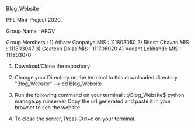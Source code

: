 Blog_Website

PPL Mini-Project 2020.

Group Name : ARGV

Group Members : 
    1) Atharv Ganpatye   MIS : 111803050
    2) Ritesh Chavan   MIS : 111803047
    3) Geetesh Dolas   MIS : 111708020
    4) Vedant Lokhande   MIS : 111803070
    
1) Download/Clone the repository.

2) Change your Directory on the terminal to this downloaded
   directory "Blog_Website" --> cd Blog_Website

3) Run the following command on your terminal :
        :/Blog_Website$ python manage.py runserver
   Copy the url generated and paste it in your browser to see the website.

4) To close the server, Press Ctrl+c on your terminal.

